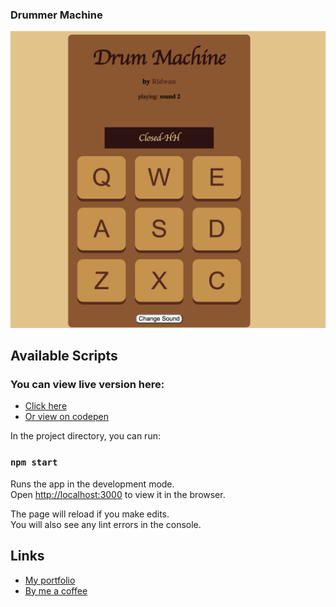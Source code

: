 ### Drummer Machine

[![screenshot of the home screen](src/components/images/homeScreen.png)](https://drummer-machine.herokuapp.com/)
## Available Scripts


### You can view live version here:
- [Click here](https://drummer-machine.herokuapp.com/)
- [Or view on codepen](https://codepen.io/ridwan098/pen/jOWZzyy)

In the project directory, you can run:

### `npm start`

Runs the app in the development mode.<br />
Open [http://localhost:3000](http://localhost:3000) to view it in the browser.

The page will reload if you make edits.<br />
You will also see any lint errors in the console.


## Links

- [My portfolio](https://ridwan.co.uk/)
- [By me a coffee](https://ko-fi.com/R1D1M1LL)